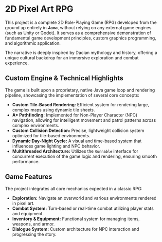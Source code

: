 # 2D Pixel Art RPG

This project is a complete 2D Role-Playing Game (RPG) developed from the ground up entirely in **Java**, without relying on any external game engines (such as Unity or Godot). It serves as a comprehensive demonstration of fundamental game development principles, custom graphics programming, and algorithmic application.

The narrative is deeply inspired by Dacian mythology and history, offering a unique cultural backdrop for an immersive exploration and combat experience.

## Custom Engine & Technical Highlights

The game is built upon a proprietary, native Java game loop and rendering pipeline, showcasing the implementation of several core concepts:

* **Custom Tile-Based Rendering:** Efficient system for rendering large, complex maps using dynamic tile sheets.
* **A\* Pathfinding:** Implemented for Non-Player Character (NPC) navigation, allowing for intelligent movement and patrol patterns across complex environments.
* **Custom Collision Detection:** Precise, lightweight collision system optimized for tile-based environments.
* **Dynamic Day-Night Cycle:** A visual and time-based system that influences game lighting and NPC behavior.
* **Multithreaded Architecture:** Utilizes the `Runnable` interface for concurrent execution of the game logic and rendering, ensuring smooth performance.

## Game Features

The project integrates all core mechanics expected in a classic RPG:

* **Exploration:** Navigate an overworld and various environments rendered in pixel art.
* **Combat System:** Turn-based or real-time combat utilizing player stats and equipment.
* **Inventory & Equipment:** Functional system for managing items, weapons, and armor.
* **Dialogue System:** Custom architecture for NPC interaction and progressing the story.
